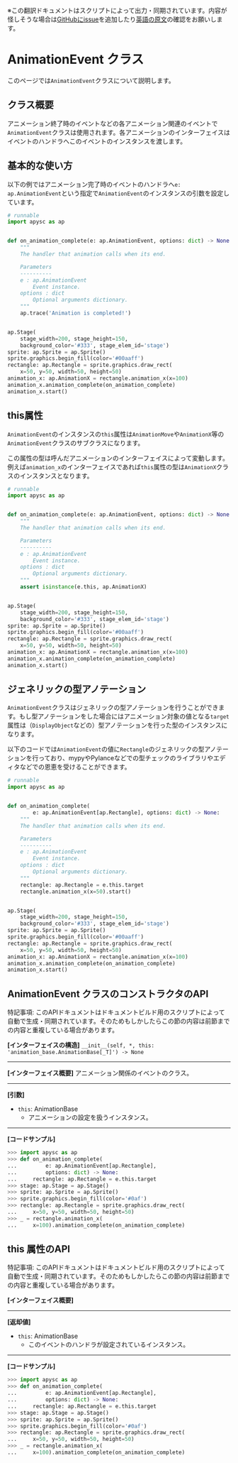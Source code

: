 <span class="inconspicuous-txt">※この翻訳ドキュメントはスクリプトによって出力・同期されています。内容が怪しそうな場合は<a href="https://github.com/simon-ritchie/apysc/issues" target="_blank">GitHubにissue</a>を追加したり[英語の原文](https://simon-ritchie.github.io/apysc/en/animation_event.html)の確認をお願いします。</span>

# AnimationEvent クラス

このページでは`AnimationEvent`クラスについて説明します。

## クラス概要

アニメーション終了時のイベントなどの各アニメーション関連のイベントで`AnimationEvent`クラスは使用されます。各アニメーションのインターフェイスはイベントのハンドラへこのイベントのインスタンスを渡します。

## 基本的な使い方

以下の例ではアニメーション完了時のイベントのハンドラへ`e: ap.AnimationEvent`という指定で`AnimationEvent`のインスタンスの引数を設定しています。

```py
# runnable
import apysc as ap


def on_animation_complete(e: ap.AnimationEvent, options: dict) -> None:
    """
    The handler that animation calls when its end.

    Parameters
    ----------
    e : ap.AnimationEvent
        Event instance.
    options : dict
        Optional arguments dictionary.
    """
    ap.trace('Animation is completed!')


ap.Stage(
    stage_width=200, stage_height=150,
    background_color='#333', stage_elem_id='stage')
sprite: ap.Sprite = ap.Sprite()
sprite.graphics.begin_fill(color='#00aaff')
rectangle: ap.Rectangle = sprite.graphics.draw_rect(
    x=50, y=50, width=50, height=50)
animation_x: ap.AnimationX = rectangle.animation_x(x=100)
animation_x.animation_complete(on_animation_complete)
animation_x.start()
```

## this属性

`AnimationEvent`のインスタンスの`this`属性は`AnimationMove`や`AnimationX`等の`AnimationEvent`クラスのサブクラスになります。

この属性の型は呼んだアニメーションのインターフェイスによって変動します。例えば`animation_x`のインターフェイスであれば`this`属性の型は`AnimationX`クラスのインスタンスとなります。

```py
# runnable
import apysc as ap


def on_animation_complete(e: ap.AnimationEvent, options: dict) -> None:
    """
    The handler that animation calls when its end.

    Parameters
    ----------
    e : ap.AnimationEvent
        Event instance.
    options : dict
        Optional arguments dictionary.
    """
    assert isinstance(e.this, ap.AnimationX)


ap.Stage(
    stage_width=200, stage_height=150,
    background_color='#333', stage_elem_id='stage')
sprite: ap.Sprite = ap.Sprite()
sprite.graphics.begin_fill(color='#00aaff')
rectangle: ap.Rectangle = sprite.graphics.draw_rect(
    x=50, y=50, width=50, height=50)
animation_x: ap.AnimationX = rectangle.animation_x(x=100)
animation_x.animation_complete(on_animation_complete)
animation_x.start()
```

## ジェネリックの型アノテーション

`AnimationEvent`クラスはジェネリックの型アノテーションを行うことができます。もし型アノテーションをした場合にはアニメーション対象の値となる`target`属性は（`DisplayObject`などの）型アノテーションを行った型のインスタンスになります。

以下のコードでは`AnimationEvent`の値に`Rectangle`のジェネリックの型アノテーションを行っており、mypyやPylanceなどでの型チェックのライブラリやエディタなどでの恩恵を受けることができます。

```py
# runnable
import apysc as ap


def on_animation_complete(
        e: ap.AnimationEvent[ap.Rectangle], options: dict) -> None:
    """
    The handler that animation calls when its end.

    Parameters
    ----------
    e : ap.AnimationEvent
        Event instance.
    options : dict
        Optional arguments dictionary.
    """
    rectangle: ap.Rectangle = e.this.target
    rectangle.animation_x(x=50).start()


ap.Stage(
    stage_width=200, stage_height=150,
    background_color='#333', stage_elem_id='stage')
sprite: ap.Sprite = ap.Sprite()
sprite.graphics.begin_fill(color='#00aaff')
rectangle: ap.Rectangle = sprite.graphics.draw_rect(
    x=50, y=50, width=50, height=50)
animation_x: ap.AnimationX = rectangle.animation_x(x=100)
animation_x.animation_complete(on_animation_complete)
animation_x.start()
```

## AnimationEvent クラスのコンストラクタのAPI

<span class="inconspicuous-txt">特記事項: このAPIドキュメントはドキュメントビルド用のスクリプトによって自動で生成・同期されています。そのためもしかしたらこの節の内容は前節までの内容と重複している場合があります。</span>

**[インターフェイスの構造]** `__init__(self, *, this: 'animation_base.AnimationBase[_T]') -> None`<hr>

**[インターフェイス概要]** アニメーション関係のイベントのクラス。<hr>

**[引数]**

- `this`: AnimationBase
  - アニメーションの設定を扱うインスタンス。

<hr>

**[コードサンプル]**

```py
>>> import apysc as ap
>>> def on_animation_complete(
...         e: ap.AnimationEvent[ap.Rectangle],
...         options: dict) -> None:
...     rectangle: ap.Rectangle = e.this.target
>>> stage: ap.Stage = ap.Stage()
>>> sprite: ap.Sprite = ap.Sprite()
>>> sprite.graphics.begin_fill(color='#0af')
>>> rectangle: ap.Rectangle = sprite.graphics.draw_rect(
...     x=50, y=50, width=50, height=50)
>>> _ = rectangle.animation_x(
...     x=100).animation_complete(on_animation_complete)
```

## this 属性のAPI

<span class="inconspicuous-txt">特記事項: このAPIドキュメントはドキュメントビルド用のスクリプトによって自動で生成・同期されています。そのためもしかしたらこの節の内容は前節までの内容と重複している場合があります。</span>

**[インターフェイス概要]** <hr>

**[返却値]**

- `this`: AnimationBase
  - このイベントのハンドラが設定されているインスタンス。

<hr>

**[コードサンプル]**

```py
>>> import apysc as ap
>>> def on_animation_complete(
...         e: ap.AnimationEvent[ap.Rectangle],
...         options: dict) -> None:
...     rectangle: ap.Rectangle = e.this.target
>>> stage: ap.Stage = ap.Stage()
>>> sprite: ap.Sprite = ap.Sprite()
>>> sprite.graphics.begin_fill(color='#0af')
>>> rectangle: ap.Rectangle = sprite.graphics.draw_rect(
...     x=50, y=50, width=50, height=50)
>>> _ = rectangle.animation_x(
...     x=100).animation_complete(on_animation_complete)
```